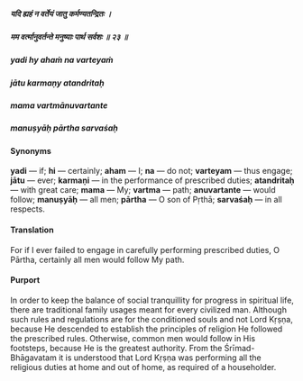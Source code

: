 ##### यदि ह्यहं न वर्तेयं जातु कर्मण्यतन्द्रितः ।
##### मम वर्त्मानुवर्तन्ते मनुष्याः पार्थ सर्वशः ॥ २३ ॥

##### yadi hy ahaṁ na varteyaṁ
##### jātu karmaṇy atandritaḥ
##### mama vartmānuvartante
##### manuṣyāḥ pārtha sarvaśaḥ

#### Synonyms

**yadi** — if; **hi** — certainly; **aham** — I; **na** — do not; **varteyam** — thus engage; **jātu** — ever; **karmaṇi** — in the performance of prescribed duties; **atandritaḥ** — with great care; **mama** — My; **vartma** — path; **anuvartante** — would follow; **manuṣyāḥ** — all men; **pārtha** — O son of Pṛthā; **sarvaśaḥ** — in all respects.

#### Translation

For if I ever failed to engage in carefully performing prescribed duties, O Pārtha, certainly all men would follow My path.

#### Purport

In order to keep the balance of social tranquillity for progress in spiritual life, there are traditional family usages meant for every civilized man. Although such rules and regulations are for the conditioned souls and not Lord Kṛṣṇa, because He descended to establish the principles of religion He followed the prescribed rules. Otherwise, common men would follow in His footsteps, because He is the greatest authority. From the Śrīmad-Bhāgavatam it is understood that Lord Kṛṣṇa was performing all the religious duties at home and out of home, as required of a householder.